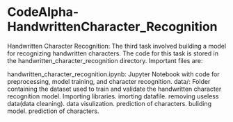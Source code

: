 # CodeAlpha-HandwrittenCharacter_Recognition
Handwritten Character Recognition: The third task involved building a model for recognizing handwritten characters.
The code for this task is stored in the handwritten_character_recognition directory. Important files are:

handwritten_character_recognition.ipynb: Jupyter Notebook with code for preprocessing, model training, and character recognition.
data/: Folder containing the dataset used to train and validate the handwritten character recognition model.
Importing libraries.
imorting datafile.
removing useless data(data cleaning).
data visulization.
prediction of characters.
buliding model.
prediction of characters.

